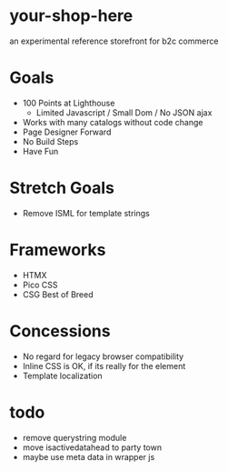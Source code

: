 # your-shop-here
an experimental reference storefront for b2c commerce 
# Goals
- 100 Points at Lighthouse
    - Limited Javascript / Small Dom / No JSON ajax 
- Works with many catalogs without code change
- Page Designer Forward
- No Build Steps
- Have Fun

# Stretch Goals
- Remove ISML for template strings 

# Frameworks
- HTMX
- Pico CSS
- CSG Best of Breed 

# Concessions
- No regard for legacy browser compatibility
- Inline CSS is OK, if its really for the element
- Template localization

# todo
- remove querystring module
- move isactivedatahead to party town
- maybe use meta data in wrapper js 